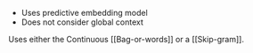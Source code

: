 - Uses predictive embedding model
- Does not consider global context

Uses either the Continuous [[Bag-or-words]] or a [[Skip-gram]].
